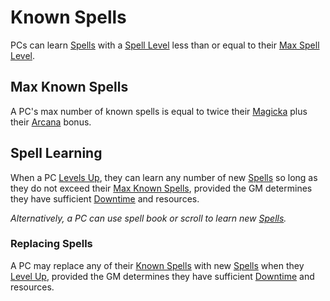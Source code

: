 # Known Spells

PCs can learn [Spells](../../Spells.md) with a [Spell Level](../../Spells/Spell%20Level.md) less than or equal to their [Max Spell Level](../../Spells/Spell%20Level.md#Max%20Spell%20Level).

## Max Known Spells

A PC's max number of known spells is equal to twice their [Magicka](../../../Player%20Characters/Attributes/Magicka.md) plus their [Arcana](../../../Player%20Characters/Skills/Arcana.md) bonus.

## Spell Learning

When a PC [Levels Up](../../../Player%20Characters/Progression/Level.md#Level%20Up), they can learn any number of new [Spells](../../Spells.md) so long as they do not exceed their [Max Known Spells](Known%20Spells.md#Max%20Known%20Spells), provided the GM determines they have sufficient [Downtime](../../../Game%20Procedures/Exploration/Downtime.md) and resources.

*Alternatively, a PC can use spell book or scroll to learn new [Spells](../../Spells.md).*

### Replacing Spells

A PC may replace any of their [Known Spells](Known%20Spells.md) with new [Spells](../../Spells.md) when they [Level Up](../../../Player%20Characters/Progression/Level.md#Level%20Up), provided the GM determines they have sufficient [Downtime](../../../Game%20Procedures/Exploration/Downtime.md) and resources.
